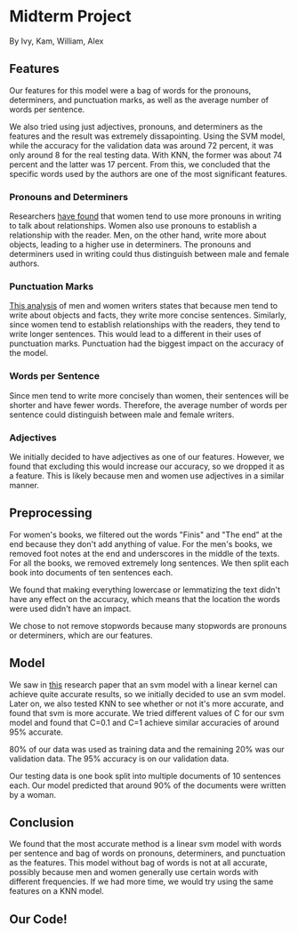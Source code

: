 # Midterm Project
By Ivy, Kam, William, Alex

## Features
Our features for this model were a bag of words for the pronouns, determiners, and punctuation marks, as well as the average number of words per sentence.

We also tried using just adjectives, pronouns, and determiners as the features and the result was extremely dissapointing. Using the SVM model, while the accuracy for the validation data was around 72 percent, it was only around 8 for the real testing data. With KNN, the former was about 74 percent and the latter was 17 percent. From this, we concluded that the specific words used by the authors are one of the most significant features.

### Pronouns and Determiners
Researchers [have found](https://www.nature.com/articles/news030714-13) that women tend to use more pronouns in writing to talk about relationships. Women also use pronouns to establish a relationship with the reader. Men, on the other hand, write more about objects, leading to a higher use in determiners. The pronouns and determiners used in writing could thus distinguish between male and female authors.

### Punctuation Marks
[This analysis](https://www.textbroker.co.uk/the-gender-gap-do-men-and-women-write-differently) of men and women writers states that because men tend to write about objects and facts, they write more concise sentences. Similarly, since women tend to establish relationships with the readers, they tend to write longer sentences. This would lead to a different in their uses of punctuation marks. Punctuation had the biggest impact on the accuracy of the model.

### Words per Sentence
Since men tend to write more concisely than women, their sentences will be shorter and have fewer words. Therefore, the average number of words per sentence could distinguish between male and female writers.

### Adjectives
We initially decided to have adjectives as one of our features. However, we found that excluding this would increase our accuracy, so we dropped it as a feature. This is likely because men and women use adjectives in a similar manner.

## Preprocessing
For women's books, we filtered out the words "Finis" and "The end" at the end because they don't add anything of value. For the men's books, we removed foot notes at the end and underscores in the middle of the texts. For all the books, we removed extremely long sentences. We then split each book into documents of ten sentences each. 

We found that making everything lowercase or lemmatizing the text didn't have any effect on the accuracy, which means that the location the words were used didn't have an impact.

We chose to not remove stopwords because many stopwords are pronouns or determiners, which are our features.


## Model
We saw in [this](https://dl.acm.org/doi/10.1145/3389189.3397992) research paper that an svm model with a linear kernel can achieve quite accurate results, so we initially decided to use an svm model. Later on, we also tested KNN to see whether or not it's more accurate, and found that svm is more accurate. We tried different values of C for our svm model and found that C=0.1 and C=1 achieve similar accuracies of around 95% accurate.

80% of our data was used as training data and the remaining 20% was our validation data. The 95% accuracy is on our validation data. 

Our testing data is one book split into multiple documents of 10 sentences each. Our model predicted that around 90% of the documents were written by a woman.

## Conclusion
We found that the most accurate method is a linear svm model with words per sentence and bag of words on pronouns, determiners, and punctuation as the features. This model without bag of words is not at all accurate, possibly because men and women generally use certain words with different frequencies. If we had more time, we would try using the same features on a KNN model.

## Our Code!
<script src="https://gist.github.com/ivyg15/58d419bdc4db16e988c41cf04e0b7c11.js"></script>
